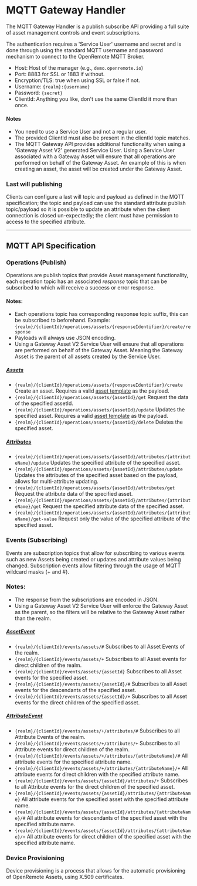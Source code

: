 # MQTT Gateway Handler
The MQTT Gateway Handler is a publish subscribe API providing a full suite of asset management controls and event subscriptions. 

The authentication requires a 'Service User' username and secret and is done through using the standard MQTT username 
and password mechanism to connect to the OpenRemote MQTT Broker.
- Host: Host of the manager (e.g., ```demo.openremote.io```)
- Port: 8883 for SSL or 1883 if without.
- Encryption/TLS: true when using SSL or false if not.
- Username: ```{realm}:{username}```
- Password: ```{secret}```
- ClientId: Anything you like, don't use the same ClientId it more than once.

#### Notes
- You need to use a Service User and not a regular user.
- The provided ClientId must also be present in the clientId topic matches.
- The MQTT Gateway API provides additional functionality when using a 'Gateway Asset V2' generated Service User.
Using a Service User associated with a Gateway Asset will ensure that all operations are performed on behalf of the Gateway Asset.
An example of this is when creating an asset, the asset will be created under the Gateway Asset.

### Last will publishing
Clients can configure a last will topic and payload as defined in the MQTT specification; the topic and payload can use the standard attribute 
publish topic/payload so it is possible to update an attribute when the client connection is closed un-expectedly; 
the client must have permission to access to the specified attribute.

***
## MQTT API Specification

### Operations (Publish)
Operations are publish topics that provide Asset management functionality, 
each operation topic has an associated *response* topic that can be subscribed to which will receive a success or error response.

#### Notes:
- Each operations topic has corresponding response topic suffix, this can be subscribed to beforehand. 
Example:```{realm}/{clientId}/operations/assets/{responseIdentifier}/create/response```
- Payloads will always use JSON encoding.
- Using a Gateway Asset V2 Service User will ensure that all operations are performed on behalf of the Gateway Asset.
Meaning the Gateway Asset is the parent of all assets created by the Service User.

##### [Assets](https://github.com/openremote/openremote/blob/master/model/src/main/java/org/openremote/model/asset/Asset.java)
- ```{realm}/{clientId}/operations/assets/{responseIdentifier}/create``` 
Create an asset. Requires a valid [asset template]() as the payload.
- ```{realm}/{clientId}/operations/assets/{assetId}/get```
Request the data of the specified assetId.
- ```{realm}/{clientId}/operations/assets/{assetId}/update```
Updates the specified asset. Requires a valid [asset template]() as the payload.
- ```{realm}/{clientId}/operations/assets/{assetId}/delete```
Deletes the specified asset.

##### [Attributes](https://github.com/openremote/openremote/blob/master/model/src/main/java/org/openremote/model/attribute/Attribute.java)
- ```{realm}/{clientId}/operations/assets/{assetId}/attributes/{attributeName}/update``` 
Updates the specified attribute of the specified asset.
- ```{realm}/{clientId}/operations/assets/{assetId}/attributes/update```
Updates the attributes of the specified asset based on the payload, allows for multi-attribute updating.
- ```{realm}/{clientId}/operations/assets/{assetId}/attributes/get```
Request the attribute data of the specified asset.
- ```{realm}/{clientId}/operations/assets/{assetId}/attributes/{attributeName}/get```
Request the specified attribute data of the specified asset.
- ```{realm}/{clientId}/operations/assets/{assetId}/attributes/{attributeName}/get-value```
Request only the value of the specified attribute of the specified asset.

### Events (Subscribing)
Events are subscription topics that allow for subscribing to various events such as new Assets 
being created or updates and attribute values being changed. 
Subscription events allow filtering through the usage of MQTT wildcard masks (+ and #).

### Notes:
- The response from the subscriptions are encoded in JSON.
- Using a Gateway Asset V2 Service User will enforce the Gateway Asset as the parent, 
so the filters will be relative to the Gateway Asset rather than the realm.

##### [AssetEvent](https://github.com/openremote/openremote/blob/master/model/src/main/java/org/openremote/model/asset/AssetEvent.java)
- ```{realm}/{clientId}/events/assets/#```
Subscribes to all Asset Events of the realm.
- ```{realm}/{clientId}/events/assets/+```
Subscribes to all Asset events for direct children of the realm.
- ```{realm}/{clientId}/events/assets/{assetId}```
Subscribes to all Asset events for the specified asset.
- ```{realm}/{clientId}/events/assets/{assetId}/#```
Subscribes to all Asset events for the descendants of the specified asset.
- ```{realm}/{clientId}/events/assets/{assetId}/+```
Subscribes to all Asset events for the direct children of the specified asset.

##### [AttributeEvent](https://github.com/openremote/openremote/blob/master/model/src/main/java/org/openremote/model/attribute/AttributeEvent.java)
- ```{realm}/{clientId}/events/assets/+/attributes/#```
Subscribes to all Attribute Events of the realm.
- ```{realm}/{clientId}/events/assets/+/attributes/+```
Subscribes to all Attribute events for direct children of the realm.
- ```{realm}/{clientId}/events/assets/+/attributes/{attributeName}/#```
All attribute events for the specified attribute name.
- ```{realm}/{clientId}/events/assets/+/attributes/{attributeName}/+```
All attribute events for direct children with the specified attribute name.
- ```{realm}/{clientId}/events/assets/{assetId}/attributes/+```
Subscribes to all Attribute events for the direct children of the specified asset.
- ```{realm}/{clientId}/events/assets/{assetId}/attributes/{attributeName}```
All attribute events for the specified asset with the specified attribute name.
- ```{realm}/{clientId}/events/assets/{assetId}/attributes/{attributeName}/#```
All attribute events for descendants of the specified asset with the specified attribute name.
- ```{realm}/{clientId}/events/assets/{assetId}/attributes/{attributeName}/+```
All attribute events for direct children of the specified asset with the specified attribute name.


### Device Provisioning
Device provisioning is a process that allows for the automatic provisioning of OpenRemote Assets, using X.509 certificates.